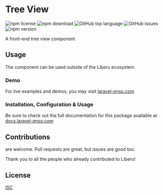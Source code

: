 # Tree View

![npm license](https://img.shields.io/npm/l/@liberu-ui/tree-view.svg) 
![npm download](https://img.shields.io/npm/dm/@liberu-ui/tree-view.svg) 
![GitHub top language](https://img.shields.io/github/languages/top/liberu-ui/tree-view.svg) 
![GitHub issues](https://img.shields.io/github/issues/liberu-ui/tree-view.svg) 
![npm version](https://img.shields.io/npm/v/@liberu-ui/tree-view.svg) 

A front-end tree view component

## Usage

The component can be used outside of the Liberu ecosystem.

### Demo

For live examples and demos, you may visit [laravel-enso.com](https://www.laravel-enso.com)

### Installation, Configuration & Usage

Be sure to check out the full documentation for this package available at [docs.laravel-enso.com](https://docs.laravel-enso.com/frontend/tree-view.html)

## Contributions

are welcome. Pull requests are great, but issues are good too.

Thank you to all the people who already contributed to Liberu!

## License

[ISC](https://opensource.org/licenses/ISC)
